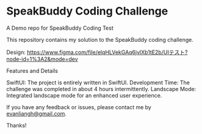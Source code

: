 # SpeakBuddy Coding Challenge
A Demo repo for SpeakBuddy Coding Test

This repository contains my solution to the SpeakBuddy coding challenge.

Design: https://www.figma.com/file/elqHLVekGAq6jvlXb1tE2b/UIテスト?node-id=1%3A2&mode=dev

Features and Details

SwiftUI: The project is entirely written in SwiftUI.
Development Time: The challenge was completed in about 4 hours intermittently.
Landscape Mode: Integrated landscape mode for an enhanced user experience.

If you have any feedback or issues, please contact me by evanliangh@gmail.com.

Thanks!
